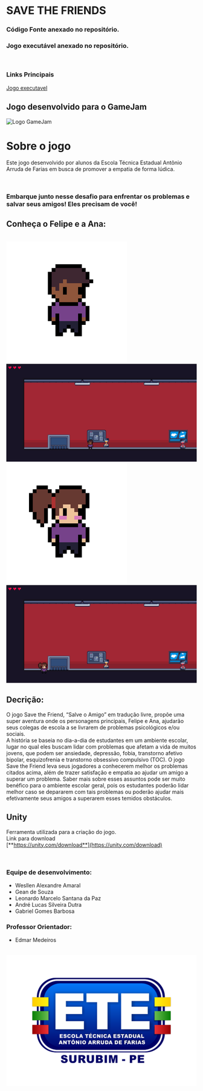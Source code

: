 # SAVE THE FRIENDS

### Código Fonte anexado no repositório.
### Jogo executável anexado no repositório.

</br>

### Links Principais

<a href="/baixar/executavelstf-20221111T222005Z-001.zip" download>
  Jogo executavel
</a>

</br>

## Jogo desenvolvido para o GameJam
![Logo GameJam](https://github.com/Wesllenbr/SAVE-THE-FRIENDS/blob/84116d71930c0da5f4cb36f2ef81aa636b85f03b/Imagens/Screenshot_20220925-102851.jpg)
</br>

# Sobre o jogo

Este jogo desenvolvido por alunos da Escola Técnica Estadual Antônio Arruda de Farias em busca de promover a empatia de forma lúdica. 

</br>

### Embarque junto nesse desafio para enfrentar os problemas e salvar seus amigos! Eles precisam de você!

## Conheça o Felipe e a Ana:

</br>

<img src="/Imagens/boy.gif" alt="boy gif"> 
 
<img src="/Imagens/boy-stage.png" alt="boy in the stage"> 

</br>

<img src="/Imagens/girl.gif" alt="girl gif"> 
 
<img src="/Imagens/girl-stage.png" alt="girl in the stage"> 

## Decrição: </br>

O jogo Save the Friend, “Salve o Amigo” em tradução livre, propõe uma super aventura onde os personagens principais, Felipe e Ana, ajudarão seus colegas de escola a se livrarem de problemas psicológicos e/ou sociais.    
A história se baseia no dia-a-dia de estudantes em um ambiente escolar, lugar no qual eles buscam lidar com problemas que afetam a vida de muitos jovens, que podem ser ansiedade, depressão, fobia, transtorno afetivo bipolar, esquizofrenia e transtorno obsessivo compulsivo (TOC).
O jogo Save the Friend leva seus jogadores a conhecerem melhor os problemas citados acima, além de trazer satisfação e empatia ao ajudar um amigo a superar um problema. Saber mais sobre esses assuntos pode ser muito benéfico para o ambiente escolar geral, pois os estudantes poderão lidar melhor caso se depararem com tais problemas ou poderão ajudar mais efetivamente seus amigos a superarem esses temidos obstáculos.  

## Unity
Ferramenta utilizada para a criação do jogo.</br>
Link para download </br>
[**https://unity.com/download**](https://unity.com/download)

</br>

### Equipe de desenvolvimento:

* Wesllen Alexandre Amaral
* Gean de Souza 
* Leonardo Marcelo Santana da Paz
* André Lucas Silveira Dutra
* Gabriel Gomes Barbosa

### Professor Orientador:

* Edmar Medeiros

</br>

<img src="/Imagens/ete-logo.png" alt="ete-logo"> 










